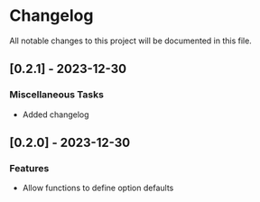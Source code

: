 # Changelog

All notable changes to this project will be documented in this file.

## [0.2.1] - 2023-12-30

### Miscellaneous Tasks

- Added changelog

## [0.2.0] - 2023-12-30

### Features

- Allow functions to define option defaults

<!-- generated by git-cliff -->
